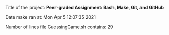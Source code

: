 Title of the project: __Peer-graded Assignment: Bash, Make, Git, and GitHub__

Date make ran at:
Mon Apr  5 12:07:35 2021

Number of lines file GuessingGame.sh contains:
      29
